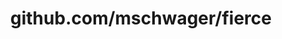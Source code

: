 ---
layout: post
title: github.com/mschwager/fierce
categories: link
tags: [انگلیسی, گیت‌هاب, برنامه‌نویسی]
---